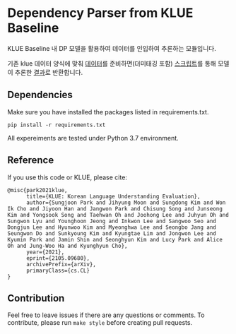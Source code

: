 # Dependency Parser from KLUE Baseline

KLUE Baseline 내 DP 모델을 활용하여 데이터를 인입하여 추론하는 모듈입니다.

기존 klue 데이터 양식에 맞춰 [데이터](data/03_tok.tsv)를 준비하면(더미태깅 포함) [스크립트](main_tom.ipynb)를 통해 모델이 추론한 [결과](data/03_DP.tsv)로 반환합니다.




## Dependencies

Make sure you have installed the packages listed in requirements.txt.

```
pip install -r requirements.txt
```

All expereiments are tested under Python 3.7 environment.




## Reference

If you use this code or KLUE, please cite:

```
@misc{park2021klue,
      title={KLUE: Korean Language Understanding Evaluation}, 
      author={Sungjoon Park and Jihyung Moon and Sungdong Kim and Won Ik Cho and Jiyoon Han and Jangwon Park and Chisung Song and Junseong Kim and Yongsook Song and Taehwan Oh and Joohong Lee and Juhyun Oh and Sungwon Lyu and Younghoon Jeong and Inkwon Lee and Sangwoo Seo and Dongjun Lee and Hyunwoo Kim and Myeonghwa Lee and Seongbo Jang and Seungwon Do and Sunkyoung Kim and Kyungtae Lim and Jongwon Lee and Kyumin Park and Jamin Shin and Seonghyun Kim and Lucy Park and Alice Oh and Jung-Woo Ha and Kyunghyun Cho},
      year={2021},
      eprint={2105.09680},
      archivePrefix={arXiv},
      primaryClass={cs.CL}
}
```

## Contribution

Feel free to leave issues if there are any questions or comments. To contribute, please run ``make style`` before creating pull requests.
